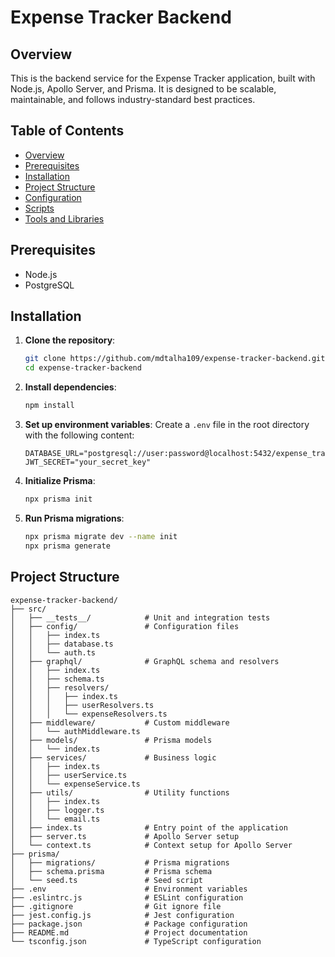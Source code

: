 # Expense Tracker Backend

## Overview

This is the backend service for the Expense Tracker application, built with Node.js, Apollo Server, and Prisma. It is designed to be scalable, maintainable, and follows industry-standard best practices.

## Table of Contents

- [Overview](#overview)
- [Prerequisites](#prerequisites)
- [Installation](#installation)
- [Project Structure](#project-structure)
- [Configuration](#configuration)
- [Scripts](#scripts)
- [Tools and Libraries](#tools-and-libraries)

## Prerequisites

- Node.js
- PostgreSQL

## Installation

1. **Clone the repository**:
    ```bash
    git clone https://github.com/mdtalha109/expense-tracker-backend.git
    cd expense-tracker-backend
    ```

2. **Install dependencies**:
    ```bash
    npm install
    ```

3. **Set up environment variables**:
    Create a `.env` file in the root directory with the following content:
    ```env
    DATABASE_URL="postgresql://user:password@localhost:5432/expense_tracker"
    JWT_SECRET="your_secret_key"
    ```

4. **Initialize Prisma**:
    ```bash
    npx prisma init
    ```

5. **Run Prisma migrations**:
    ```bash
    npx prisma migrate dev --name init
    npx prisma generate
    ```

## Project Structure

```plaintext
expense-tracker-backend/
├── src/
│   ├── __tests__/            # Unit and integration tests
│   ├── config/               # Configuration files
│   │   ├── index.ts
│   │   ├── database.ts
│   │   └── auth.ts
│   ├── graphql/              # GraphQL schema and resolvers
│   │   ├── index.ts
│   │   ├── schema.ts
│   │   ├── resolvers/
│   │   │   ├── index.ts
│   │   │   ├── userResolvers.ts
│   │   │   └── expenseResolvers.ts
│   ├── middleware/           # Custom middleware
│   │   └── authMiddleware.ts
│   ├── models/               # Prisma models
│   │   └── index.ts
│   ├── services/             # Business logic
│   │   ├── index.ts
│   │   ├── userService.ts
│   │   └── expenseService.ts
│   ├── utils/                # Utility functions
│   │   ├── index.ts
│   │   ├── logger.ts
│   │   └── email.ts
│   ├── index.ts              # Entry point of the application
│   ├── server.ts             # Apollo Server setup
│   └── context.ts            # Context setup for Apollo Server
├── prisma/
│   ├── migrations/           # Prisma migrations
│   ├── schema.prisma         # Prisma schema
│   └── seed.ts               # Seed script
├── .env                      # Environment variables
├── .eslintrc.js              # ESLint configuration
├── .gitignore                # Git ignore file
├── jest.config.js            # Jest configuration
├── package.json              # Package configuration
├── README.md                 # Project documentation
└── tsconfig.json             # TypeScript configuration
